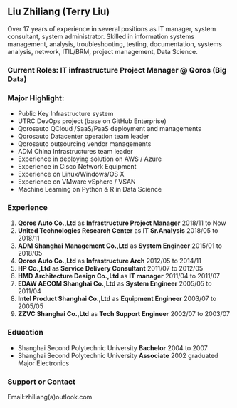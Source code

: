 ## Liu Zhiliang (Terry Liu)

Over 17 years of experience in several positions as IT manager, system consultant, system administrator. Skilled in information systems management, analysis, troubleshooting, testing, documentation, systems analysis, network, ITIL/BRM, project management, Data Science.

### Current Roles: IT infrastructure Project Manager @ Qoros (Big Data) 

### Major Highlight:
- Public Key Infrastructure system
- UTRC DevOps project (base on GitHub Enterprise)
- Qorosauto QCloud /SaaS/PaaS deployment and managements
- Qorosauto Datacenter operation team leader
- Qorosauto outsourcing vendor managements
- ADM China Infrastructures team leader 
- Experience in deploying solution on AWS / Azure 
- Experience in Cisco Network Equipment
- Experience on Linux/Windows/OS X
- Experience on VMware vSphere / VSAN
- Machine Learning on Python & R in Data Science 

### Experience
1. **Qoros Auto Co.,Ltd** as **Infrastructure Project Manager** 2018/11 to Now
2. **United Technologies Research Center** as **IT Sr.Analysis** 2018/05 to 2018/11
3. **ADM Shanghai Management Co.,Ltd** as **System Engineer** 2015/01 to 2018/05
4. **Qoros Auto Co.,Ltd** as **Infrastructure Arch** 2012/05 to 2014/11
5. **HP Co.,Ltd** as **Service Delivery Consultant** 2011/07 to 2012/05
6. **HMD Architecture Design Co.,Ltd** as **IT manager** 2011/04 to 2011/07
7. **EDAW AECOM Shanghai Co.,Ltd** as **System Engineer** 2005/05 to 2011/04
8. **Intel Product Shanghai Co.,Ltd** as **Equipment Engineer** 2003/07 to 2005/05
9. **ZZVC Shanghai Co.,Ltd** as **Tech Support Engineer** 2002/07 to 2003/07

### Education
- Shanghai Second Polytechnic University **Bachelor** 2004 to 2007
- Shanghai Second Polytechnic University **Associate** 2002 graduated Major Electronics

### Support or Contact
Email:zhiliang(a)outlook.com

